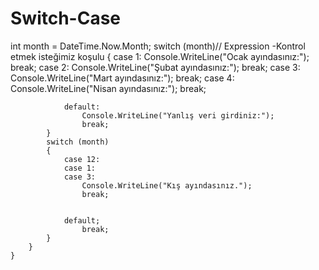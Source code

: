 # Switch-Case
int month = DateTime.Now.Month;
            switch (month)// Expression -Kontrol etmek isteğimiz koşulu
            {
                case 1:
                    Console.WriteLine("Ocak ayındasınız:");
                    break;
                    case 2:
                    Console.WriteLine("Şubat ayındasınız:");
                    break;
                case 3:
                    Console.WriteLine("Mart ayındasınız:");
                    break;
                case 4:
                    Console.WriteLine("Nisan ayındasınız:");
                    break;

                default:
                    Console.WriteLine("Yanlış veri girdiniz:");
                    break;
            }
            switch (month)
            {
                case 12:
                case 1:
                case 3:
                    Console.WriteLine("Kış ayındasınız.");
                    break;


                default;
                    break;
            }
        }
    }

